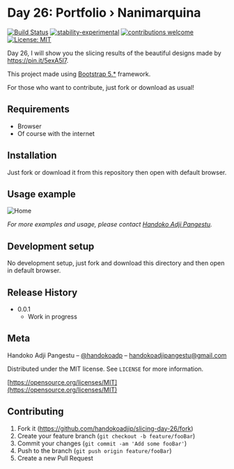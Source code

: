 # Day 26: Portfolio › Nanimarquina

[![Build Status](https://travis-ci.org/dwyl/esta.svg?branch=master)](https://github.com/handokoadjip/slicing-day-26)
[![stability-experimental](https://img.shields.io/badge/stability-experimental-orange.svg)](https://github.com/handokoadjip/slicing-day-26)
[![contributions welcome](https://img.shields.io/badge/contributions-welcome-brightgreen.svg?style=flat)](https://github.com/handokoadjip/slicing-day-26/fork)
[![License: MIT](https://img.shields.io/badge/License-MIT-yellow.svg)](https://opensource.org/licenses/MIT)

Day 26, I will show you the slicing results of the beautiful designs made by https://pin.it/5exA5l7.

This project made using [Bootstrap 5.\*](https://getbootstrap.com/docs/5.1/getting-started/introduction/) framework.

For those who want to contribute, just fork or download as usual!

## Requirements

- Browser
- Of course with the internet

## Installation

Just fork or download it from this repository then open with default browser.

## Usage example

![Home](https://bebaskripsi.000webhostapp.com/slicing-day-26/home.png)

_For more examples and usage, please contact [Handoko Adji Pangestu](https://www.instagram.com/handokoadp/)._

## Development setup

No development setup, just fork and download this directory and then open in default browser.

## Release History

- 0.0.1
  - Work in progress

## Meta

Handoko Adji Pangestu – [@handokoadp](https://www.instagram.com/handokoadp/) – handokoadjipangestu@gmail.com

Distributed under the MIT license. See `LICENSE` for more information.

[https://opensource.org/licenses/MIT](https://opensource.org/licenses/MIT)

## Contributing

1. Fork it (<https://github.com/handokoadjip/slicing-day-26/fork>)
2. Create your feature branch (`git checkout -b feature/fooBar`)
3. Commit your changes (`git commit -am 'Add some fooBar'`)
4. Push to the branch (`git push origin feature/fooBar`)
5. Create a new Pull Request
